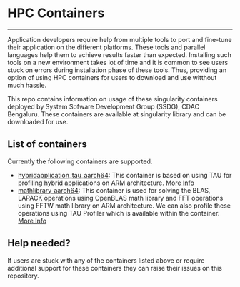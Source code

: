 # HPC Containers
---

Application developers require help from multiple tools to port and fine-tune their application on the different platforms. These tools and parallel languages help them to achieve results faster than expected. 
Installing such tools on a new environment takes lot of time and it is common to see users stuck on errors during installation phase of these tools. 
Thus, providing an option of using HPC containers for users to download and use witthout much hassle.

This repo contains information on usage of these singularity containers deployed by System Sofware Development Group (SSDG), CDAC Bengaluru. These containers are available at singularity library and can be downloaded for use. 

## List of containers

Currently the following containers are supported.

+ [hybridapplication_tau_aarch64](https://ssdg.cdacb.in:5000/): This container is based on using TAU for profiling hybrid applications on ARM architecture. [More Info](TAU_aarch64/README.md)
+ [mathlibrary_aarch64](https://ssdg.cdacb.in:5000/): This container is used for solving the BLAS, LAPACK operations using OpenBLAS math library and FFT operations using FFTW math library on ARM architecture. We can also profile these operations using TAU Profiler which is available within the container. [More Info](math_libraries/README.md)

## Help needed?

If users are stuck with any of the containers listed above or require additional support for these containers they can raise their issues on this repository. 
